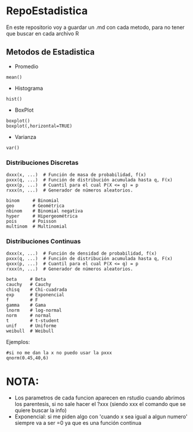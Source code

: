 
# RepoEstadistica
En este repositorio voy a guardar un .md con cada metodo, para no tener que buscar en cada archivo R

## Metodos de Estadistica
- Promedio 
~~~
mean()
~~~
- Histograma
~~~
hist()
~~~
- BoxPlot
~~~
boxplot()
boxplot(,horizontal=TRUE)
~~~
- Varianza
~~~
var()
~~~

### Distribuciones Discretas
~~~
dxxx(x, ...)  # Función de masa de probabilidad, f(x)
pxxx(q, ...)  # Función de distribución acumulada hasta q, F(x)
qxxx(p, ...)  # Cuantil para el cual P(X <= q) = p
rxxx(n, ...)  # Generador de números aleatorios.
~~~
~~~
binom     # Binomial
geo       # Geométrica
nbinom    # Binomial negativa
hyper     # Hipergeométrica
pois      # Poisson
multinom  # Multinomial
~~~

### Distribuciones Continuas
~~~
dxxx(x, ...)  # Función de densidad de probabilidad, f(x)
pxxx(q, ...)  # Función de distribución acumulada hasta q, F(x)
qxxx(p, ...)  # Cuantil para el cual P(X <= q) = p
rxxx(n, ...)  # Generador de números aleatorios.
~~~
~~~
beta     # Beta
cauchy   # Cauchy
chisq    # Chi-cuadrada
exp      # Exponencial
f        # F
gamma    # Gama
lnorm    # log-normal
norm     # normal
t        # t-student
unif     # Uniforme
weibull  # Weibull
~~~

Ejemplos:
~~~
#si no me dan la x no puedo usar la pxxx
qnorm(0.45,40,6)
~~~
# NOTA:
- Los parametros de cada funcion aparecen en rstudio cuando abrimos los parentesis, si no sale hacer el ?xxx (siendo xxx el comando que se quiere buscar la info)
- Exponencial: si me piden algo con 'cuando x sea igual a algun numero' siempre va a ser =0 ya que es una función continua
